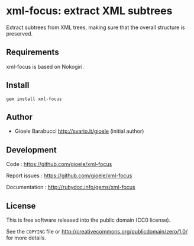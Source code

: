 xml-focus: extract XML subtrees
===============================

Extract subtrees from XML trees, making sure that the overall structure is
preserved.


Requirements
------------

xml-focus is based on Nokogiri.


Install
-------

    gem install xml-focus


Author
------

* Gioele Barabucci <http://svario.it/gioele> (initial author)


Development
-----------

Code
: <https://github.com/gioele/xml-focus>

Report issues
: <https://github.com/gioele/xml-focus>

Documentation
: <http://rubydoc.info/gems/xml-focus>


License
-------

This is free software released into the public domain (CC0 license).

See the `COPYING` file or <http://creativecommons.org/publicdomain/zero/1.0/>
for more details.
